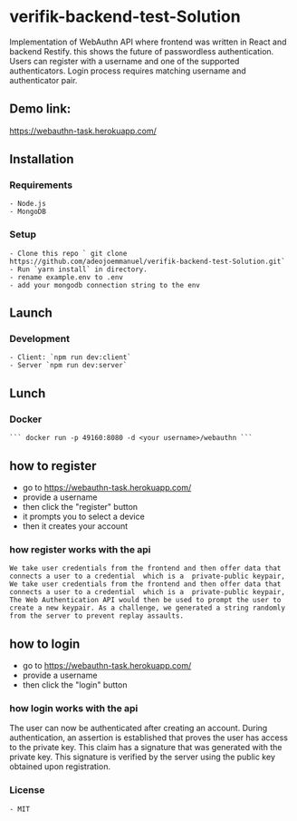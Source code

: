 # verifik-backend-test-Solution
Implementation of WebAuthn API where frontend was  written in React and backend  Restify.
this shows the future of passwordless authentication.
Users can register with a username and one of the supported authenticators.
Login process requires matching username and authenticator pair.

## Demo link:

   https://webauthn-task.herokuapp.com/

## Installation
  ### Requirements
    - Node.js
    - MongoDB 

  ### Setup
    - Clone this repo ` git clone https://github.com/adeojoemmanuel/verifik-backend-test-Solution.git`
    - Run `yarn install` in directory.
    - rename example.env to .env
    - add your mongodb connection string to the env 

  ## Launch
  ### Development
    - Client: `npm run dev:client`
    - Server `npm run dev:server`
  
  ## Lunch 
  ### Docker

    ``` docker run -p 49160:8080 -d <your username>/webauthn ```

  ## how to register 
   - go to https://webauthn-task.herokuapp.com/
   - provide a username 
   - then click the "register" button
   - it prompts you to select a device 
   - then it creates your account

  ### how register works with the api
    We take user credentials from the frontend and then offer data that connects a user to a credential  which is a  private-public keypair,
    We take user credentials from the frontend and then offer data that connects a user to a credential  which is a  private-public keypair,
    The Web Authentication API would then be used to prompt the user to create a new keypair. As a challenge, we generated a string randomly from the server to prevent replay assaults.

  ## how to login
   - go to https://webauthn-task.herokuapp.com/
   - provide a username 
   - then click the "login" button

  ### how login works with the api
  The user can now be authenticated after creating an account. During authentication, an assertion is established that proves the user has access to the private key. This claim has a signature that was generated with the private key. This signature is verified by the server using the public key obtained upon registration.

  ### License
    - MIT

